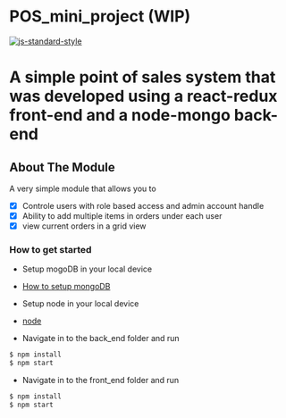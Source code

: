 # POS_mini_project (WIP)
[![js-standard-style](https://img.shields.io/badge/code%20style-standard-brightgreen.svg?style=flat)](https://github.com/AeshanaShalindra/Smart_questionnaire_NLP)

A simple point of sales system that was developed using a react-redux front-end and a node-mongo back-end
==========
## About The Module
A very simple module that allows you to

- [x] Controle users with role based access and admin account handle
- [x] Ability to add multiple items in orders under each user
- [x] view current orders in a grid view 
       
### How to get started

- Setup mogoDB in your local device 
- [How to setup mongoDB ](https://www.digitalocean.com/community/tutorials/how-to-install-mongodb-on-ubuntu-18-04)

- Setup node in your local device 
- [node ](https://nodejs.org/en/download/)

- Navigate in to the back_end folder and run 
```sh
$ npm install 
$ npm start
```
- Navigate in to the front_end folder and run 
```sh
$ npm install 
$ npm start
```
